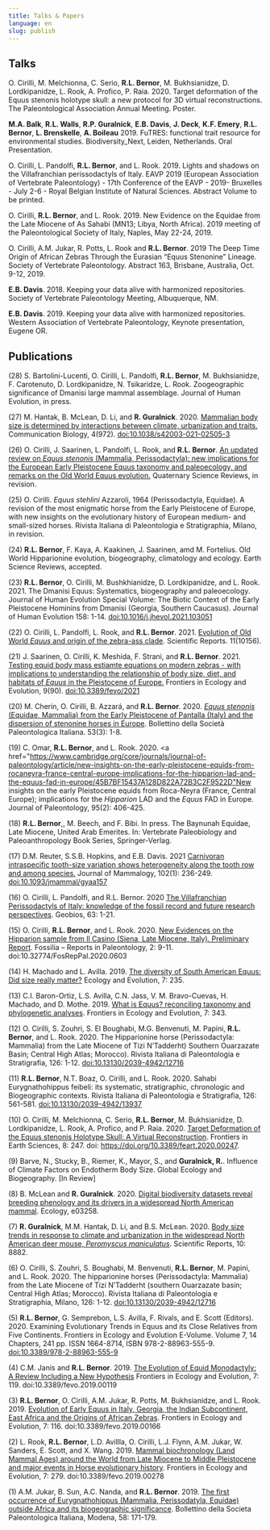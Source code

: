```yaml
---
title: Talks & Papers
language: en
slug: publish
---
```


## Talks
O. Cirilli, M. Melchionna, C. Serio, <b>R.L. Bernor</b>, M. Bukhsianidze, D. Lordkipanidze, L. Rook, A. Profico, P. Raia. 2020. Target deformation of the Equus stenonis holotype skull: a new protocol for 3D virtual reconstructions. The Paleontological Association Annual Meeting. Poster.

<b>M.A. Balk</b>, <b>R.L. Walls</b>, <b>R.P. Guralnick</b>, <b>E.B. Davis</b>, <b>J. Deck</b>, <b>K.F. Emery</b>, <b> R.L. Bernor</b>, <b>L. Brenskelle</b>, <b>A. Boileau</b> 2019. FuTRES: functional trait resource for environmental studies. Biodiversity_Next, Leiden, Netherlands. Oral Presentation.

O. Cirilli, L. Pandolfi, <b>R.L. Bernor</b>, and L. Rook.  2019.  Lights and shadows on the Villafranchian perissodactyls of Italy.  EAVP 2019 (European Association of Vertebrate Paleontology) - 17th Conference of the EAVP - 2019- Bruxelles - July 2-6 - Royal Belgian Institute of Natural Sciences. Abstract Volume to be printed. 

O. Cirilli, <b>R.L. Bernor</b>, and L. Rook.  2019.  New Evidence on the Equidae from the Late Miocene of As Sahabi (MN13; Libya, North Africa). 2019 meeting of the Paleontological Society of Italy, Naples, May 22-24, 2019.

O. Cirilli, A.M. Jukar, R. Potts, L. Rook and <b>R.L. Bernor</b>.  2019 The Deep Time Origin of African Zebras Through the Eurasian “Equus Stenonine” Lineage.  Society of Vertebrate Paleontology. Abstract 163, Brisbane, Australia, Oct. 9-12, 2019.

<b>E.B. Davis</b>. 2018. Keeping your data alive with harmonized repositories. Society of Vertebrate Paleontology Meeting, Albuquerque, NM.

<b>E.B. Davis</b>. 2019. Keeping your data alive with harmonized repositories. Western Association of Vertebrate Paleontology, Keynote presentation, Eugene OR.

## Publications
(28) S. Bartolini-Lucenti, O. Cirilli, L. Pandolfi, <b>R.L. Bernor</b>, M. Bukhsianidze, F. Carotenuto, D. Lordkipanidze, N. Tsikaridze, L. Rook. Zoogeographic significance of Dmanisi large mammal assemblage. Journal of Human Evolution, in press.

(27) M. Hantak, B. McLean, D. Li, and <b>R. Guralnick</b>. 2020. <a href="https://www.nature.com/articles/s42003-021-02505-3">Mammalian body size is determined by interactions between climate, urbanization and traits.</a> Communication Biology, 4(972). <a href="https://doi.org/10.1038/s42003-021-02505-3">doi:10.1038/s42003-021-02505-3</a>

(26) O. Cirilli, J. Saarinen, L. Pandolfi, L. Rook, and <b>R.L. Bernor</b>. <a href="https://www.sciencedirect.com/science/article/pii/S0277379121003620?casa_token=rvr2P9XvHzMAAAAA:VjMx6to76KqBZen5SLB1T2GzAyP37vc8ojZciQI8BvWY-_jj29J9ZgthOIQJhTdTN8a38q3D">An updated review on <i>Equus stenonis</i> (Mammalia, Perissodactyla): new implications for the European Early Pleistocene Equus taxonomy and paleoecology, and remarks on the Old World Equus evolution.</a> Quaternary Science Reviews, in revision.

(25) O. Cirilli. <i>Equus stehlini</i> Azzaroli, 1964 (Perissodactyla, Equidae). A revision of the  most enigmatic horse from the Early Pleistocene of Europe, with new insights on the evolutionary history of European medium- and small-sized horses. Rivista Italiana di Paleontologia e Stratigraphia, Milano, in revision.

(24) <b>R.L. Bernor</b>, F. Kaya, A. Kaakinen, J. Saarinen, amd M. Fortelius. Old World Hipparionine evolution, biogeography, climatology and ecology. Earth Science Reviews, accepted.

(23) <b>R.L. Bernor</b>, O. Cirilli, M. Bushkhianidze, D. Lordkipanidze, and L. Rook. 2021. The Dmanisi Equus: Systematics, biogeography and paleoecology. Journal of Human Evolution Special Volume: The Biotic Context of the Early Pleistocene Hominins from Dmanisi (Georgia, Southern Caucasus). Journal of Human Evolution 158: 1-14. <a href="https://www.sciencedirect.com/science/article/abs/pii/S0047248421001032?via%3Dihub">doi:10.1016/j.jhevol.2021.103051</a>

(22) O. Cirilli, L. Pandolfi, L. Rook, and <b>R.L. Bernor</b>. 2021. <a href= "https://www.nature.com/articles/s41598-021-89440-9">Evolution of Old World <i>Equus</i> and origin of the zebra-ass clade</a>. Scientific Reports. 11(10156).

(21) J. Saarinen, O. Cirilli, K. Meshida, F. Strani, and <b>R.L. Bernor</b>. 2021. <a href="https://www.frontiersin.org/articles/10.3389/fevo.2021.622412/full?&utm_source=Email_to_authors_&utm_medium=Email&utm_content=T1_11.5e1_author&utm_campaign=Email_publication&field=&journalName=Frontiers_in_Ecology_and_Evolution&id=622412">Testing equid body mass estiamte equations on modern zebras - with implications to understanding the relationship of body size, diet, and habitats of <i>Equus</i> in the Pleistocene of Europe.</a> Frontiers in Ecology and Evolution, 9(90). <a href="https://doi.org/10.3389/fevo.2021.622412">doi:10.3389/fevo/2021</a>

(20) M. Cherin, O. Cirilli, B. Azzará, and <b>R.L. Bernor</b>. 2020. <a href="http://paleoitalia.org/archives/bollettino-spi/113/published-online-novembre-2020/"><i>Equus stenonis</i> (Equidae, Mammalia) from the Early Pleistocene of Pantalla (Italy) and the dispersion of stenonine horses in Europe</a>. Bollettino della Società Paleontologica Italiana. 53(3): 1-8.

(19) C. Omar, <b>R.L. Bernor</b>, and L. Rook. 2020. <a href="https://www.cambridge.org/core/journals/journal-of-paleontology/article/new-insights-on-the-early-pleistocene-equids-from-rocaneyra-france-central-europe-implications-for-the-hipparion-lad-and-the-equus-fad-in-europe/45B7BF15437A128D822A72B3C2F9522D"New insights on the early Pleistocene equids from Roca-Neyra (France, Central Europe); implications for the <i>Hipparion</i> LAD and the <i>Equus</i> FAD in Europe</a>. Journal of Paleontology, 95(2): 406-425.

(18) <b>R.L. Bernor</b>,, M. Beech, and F. Bibi. In press. The Baynunah Equidae, Late Miocene, United Arab Emerites. In: Vertebrate Paleobiology and Paleoanthropology Book Series, Springer-Verlag.

(17) D.M. Reuter, S.S.B. Hopkins, and E.B. Davis. 2021 <a href="https://academic.oup.com/jmammal/article/102/1/236/6175216?casa_token=d53T2AwnJ4EAAAAA:ROsTjdeqHUTbPEbYQeOVWwKvE1jgZxL056diQNJOquabygXzsNExB3Pn4Y5xEDTv0a99h72Nk13Z">Carnivoran intraspecific tooth-size variation shows heterogeneity along the tooth row and among species.</a> Journal of Mammalogy, 102(1): 236-249. <a href="https://doi.org/10.1093/jmammal/gyaa157">doi:10.1093/jmammal/gyaa157</a>

(16) O. Cirilli, L. Pandolfi, and R.L. Bernor. 2020 <a href="https://www.sciencedirect.com/science/article/pii/S0016699520300875?casa_token=gYLuEYEwgMcAAAAA:x6DyTZ3T8IAm71Qv_dMBe0rZbQS8UwpO8Ed1oOyale_YvDsYV4jcF0X_e2R0Bixrt3e44tQ_ug">The Villafranchian Perissodactyls of Italy: knowledge of the fossil record and future research perspectives</a>. Geobios, 63: 1-21.

(15) O. Cirilli, <b>R.L. Bernor</b>, and L. Rook. 2020. <a href="https://files.spazioweb.it/20/c6/20c6702c-3d41-4d3e-9914-f94bb2287a22.pdf">New Evidences on the Hipparion sample from Il Casino (Siena, Late Miocene, Italy). Preliminary Report</a>. Fossilia – Reports in Paleontology, 2: 9-11. doi:10.32774/FosRepPal.2020.0603

(14) H. Machado and L. Avilla. 2019. <a href="https://www.frontiersin.org/articles/10.3389/fevo.2019.00235/full">The diversity of South American Equus: Did size really matter?</a> Ecology and Evolution, 7: 235.

(13) C.I. Baron-Ortiz, L.S. Avilla, C.N. Jass, V. M. Bravo-Cuevas, H. Machado, and D. Mothe. 2019. <a href="https://www.frontiersin.org/articles/10.3389/fevo.2019.00343/full">What is Equus? reconciling taxonomy and phylogenetic analyses</a>. Frontiers in Ecology and Evolution, 7: 343.

(12) O. Cirilli, S. Zouhri, S. El Boughabi, M.G. Benvenuti, M. Papini, <b>R.L. Bernor</b>, and L. Rook. 2020. The Hipparionine horse (Perissodactyla: Mammalia) from the Late Miocene of Tizi N’Tadderht) Southern Ouarzazate Basin; Central High Atlas; Morocco). Rivista Italiana di Paleontologia e Stratigrafia, 126: 1-12. <a href="https://doi.org/10.13130/2039-4942/12716">doi:10.13130/2039-4942/12716</a>

(11) <b>R.L. Bernor</b>, N.T. Boaz, O. Cirilli, and L. Rook. 2020. Sahabi Eurygnathohippus feibeli: its systematic, stratigraphic, chronologic and Biogeographic contexts. Rivista Italiana di Paleontologia e Stratigrafia, 126: 561-581. <a href="https://doi.org/10.13130/2039-4942/13937">doi:10.13130/2039-4942/13937</a>

(10) O. Cirilli, M. Melchionna, C. Serio, <b>R.L. Bernor</b>, M. Bukhsianidze, D. Lordkipanidze, L. Rook, A. Profico, and P. Raia. 2020. <a href="https://www.frontiersin.org/articles/10.3389/feart.2020.00247/full?&utm_source=Email_to_authors_&utm_medium=Email&utm_content=T1_11.5e1_author&utm_campaign=Email_publication&field=&journalName=Frontiers_in_Earth_Science&id=521626">Target Deformation of the Equus stenonis Holotype Skull: A Virtual Reconstruction</a>. Frontiers in Earth Sciences, 8: 247. doi: https://doi.org/10.3389/feart.2020.00247.

(9) Barve, N., Stucky, B., Riemer, K., Mayor, S., and <b>Guralnick, R.</b>. Influence of Climate Factors on Endotherm Body Size. Global Ecology and Biogeography. [In Review]

(8) B. McLean and <b>R. Guralnick</b>. 2020. <a href="https://esajournals.onlinelibrary.wiley.com/doi/pdfdirect/10.1002/ecy.3258?casa_token=zi1xnvZ3_HgAAAAA:nQCK68eLezS5Rzg_UL20ccXy_8ji-jaF_cdscaI6ptTADBgTIUgFzP5BK_GUU6vQsib7gZpFDJYH6A">Digital biodiversity datasets reveal breeding phenology and its drivers in a widespread North American mammal</a>. Ecology, e03258.

(7) <b>R. Guralnick</b>, M.M. Hantak, D. Li, and B.S. McLean. 2020. <a href="https://www.nature.com/articles/s41598-020-65755-x">Body size trends in response to climate and urbanization in the widespread North American deer mouse, <i>Peromyscus maniculatus</i></a>. Scientific Reports, 10: 8882.

(6) O. Cirilli, S. Zouhri, S. Boughabi, M. Benvenuti, <b>R.L. Bernor</b>, M. Papini, and L. Rook. 2020. The hipparionine horses (Perissodactyla: Mammalia) from the Late Miocene of  Tizi N’Tadderht (southern Ouarzazate basin; Central High Atlas; Morocco). Rivista Italiana di Paleontologia e Stratigraphia, Milano, 126: 1-12. <a href="https://doi.org/10.13130/2039-4942/12716">doi:10.13130/2039-4942/12716</a>
 
(5) <b>R.L. Bernor</b>, G. Semprebon, L.S. Avilla, F. Rivals, and E. Scott (Editors). 2020. Examining Evolutionary Trends in Equus and its Close Relatives from Five Continents. Frontiers in Ecology and Evolution E-Volume. Volume 7, 14 Chapters, 241 pp. ISSN 1664-8714, ISBN 978-2-88963-555-9. <a href="https://doi.org/10.3389/978-2-88963-555-9">doi:10.3389/978-2-88963-555-9</a>

(4) C.M. Janis and <b>R.L. Bernor</b>. 2019. <a href="https://www.frontiersin.org/articles/10.3389/fevo.2019.00119/full">The Evolution of Equid Monodactyly: A Review Including a New Hypothesis</a> Frontiers in Ecology and Evolution, 7: 119. doi:10.3389/fevo.2019.00119
 
(3) <b>R.L. Bernor</b>, O. Cirilli, A.M. Jukar, R. Potts, M. Bukhsianidze, and L. Rook. 2019. <a href="https://www.frontiersin.org/articles/10.3389/fevo.2019.00166/full">Evolution of Early Equus in Italy, Georgia, the Indian Subcontinent, East Africa and the Origins of African Zebras</a>. Frontiers in Ecology and Evolution, 7: 116. doi:10.3389/fevo.2019.00166
 
(2) L. Rook, <b>R.L. Bernor</b>, L.D. Avillla, O. Cirilli, L.J. Flynn, A.M. Jukar, W. Sanders, E. Scott, and X. Wang. 2019. <a href="https://www.frontiersin.org/articles/10.3389/fevo.2019.00278/full?=&field=&id=451815&journalName=Frontiers_in_Ecology_and_Evolution">Mammal biochronology (Land Mammal Ages) around the World from Late Miocene to Middle Pleistocene and major events in Horse evolutionary history</a>. Frontiers in Ecology and Evolution, 7: 279. doi:10.3389/fevo.2019.00278
 
(1) A.M. Jukar, B. Sun, A.C. Nanda, and <b>R.L. Bernor</b>. 2019. <a href="https://par.nsf.gov/servlets/purl/10152595">The first occurrence of Eurygnathohippus (Mammalia, Perissodatyla, Equidae) outside Africa and its biogeographic significance</a>. Bollettino della Societa Paleontologica Italiana, Modena, 58: 171-179. 
